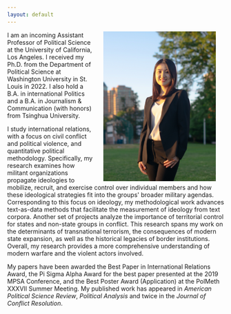 ```yaml
---
layout: default
---
```


<img align="right" src="files/portrait2.jpg" hspace="20"  width="261" height="348" >

<p>I am an incoming Assistant Professor of Political Science at the University of California, Los Angeles. I received my Ph.D. from the Department of Political Science at Washington University in St. Louis in 2022. I also hold a B.A. in international Politics and a B.A. in Journalism & Communication (with honors) from Tsinghua University. 

<p>I study international relations, with a focus on civil conflict and political violence, and quantitative political methodology. Specifically, my research examines how militant organizations propagate ideologies to mobilize, recruit, and exercise control over individual members and how these ideological strategies fit into the groups' broader military agendas. Corresponding to this focus on ideology, my methodological work advances text-as-data methods that facilitate the measurement of ideology from text corpora. Another set of projects analyze the importance of territorial control for states and non-state groups in conflict. This research spans my work on the determinants of transnational terrorism, the consequences of modern state expansion, as well as the historical legacies of border institutions. Overall, my research provides a more comprehensive understanding of modern warfare and the violent actors involved.</p>

<p>My papers have been awarded the Best Paper in International Relations Award, the Pi Sigma Alpha Award for the best paper presented at the 2019 MPSA Conference, and the Best Poster Award (Application) at the PolMeth XXXVII Summer Meeting. My published work has appeared in <i>American Political Science Review</i>, <i>Political Analysis</i> and twice in the <i>Journal of Conflict Resolution</i>.</p>